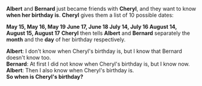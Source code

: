**Albert** and **Bernard** just became friends with **Cheryl**, and they want to know **when her birthday is**. **Cheryl** gives them a list of 10 possible dates:

**May 15, May 16, May 19
June 17, June 18
July 14, July 16
August 14, August 15, August 17**
**Cheryl** then tells **Albert** and **Bernard** separately the **month** and the **day** of her birthday respectively.

**Albert**: I don't know when Cheryl's birthday is, but I know that Bernard doesn't know too.<br>
**Bernard**: At first I did not know when Cheryl's birthday is, but I know now.<br>
**Albert**: Then I also know when Cheryl's birthday is.<br>
**So when is Cheryl's birthday?**


